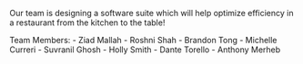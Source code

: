 Our team is designing a software suite which will help optimize efficiency in a restaurant from the kitchen to the table!

Team Members:
    - Ziad Mallah
    - Roshni Shah
    - Brandon Tong
    - Michelle Curreri
    - Suvranil Ghosh
    - Holly Smith
    - Dante Torello
    - Anthony Merheb
